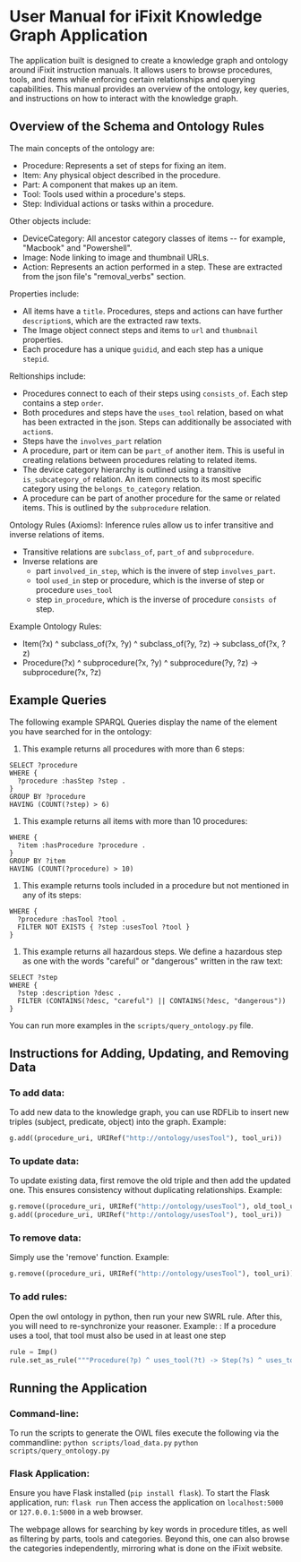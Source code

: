 
# User Manual for iFixit Knowledge Graph Application
The application built is designed to create a knowledge graph and ontology around iFixit instruction manuals.  It allows users to browse procedures, tools, and items while enforcing certain relationships and querying capabilities. This manual provides an overview of the ontology, key queries, and instructions on how to interact with the knowledge graph.

## Overview of the Schema and Ontology Rules
The main concepts of the ontology are:
  - Procedure: Represents a set of steps for fixing an item.
  - Item: Any physical object described in the procedure.
  - Part: A component that makes up an item. 
  - Tool: Tools used within a procedure's steps.
  - Step: Individual actions or tasks within a procedure.

Other objects include:
  - DeviceCategory: All ancestor category classes of items -- for example, "Macbook" and "Powershell".
  - Image: Node linking to image and thumbnail URLs. 
  - Action: Represents an action performed in a step. These are extracted from the json file's "removal_verbs" section.

Properties include:
  - All items have a `title`. Procedures, steps and actions can have further `description`s, which are the extracted raw texts.
  - The Image object connect steps and items to `url` and `thumbnail` properties.
  - Each procedure has a unique `guidid`, and each step has a unique `stepid`.

Reltionships include:
  - Procedures connect to each of their steps using `consists_of`. Each step contains a step `order`.
  - Both procedures and steps have the `uses_tool` relation, based on what has been extracted in the json. Steps can additionally be associated with `action`s.
  - Steps have the `involves_part` relation
  - A procedure, part or item can be `part_of` another item. This is useful in creating relations between procedures relating to related items.
  - The device category hierarchy is outlined using a transitive `is_subcategory_of` relation. An item connects to its most specific category using the `belongs_to_category` relation.
  - A procedure can be part of another procedure for the same or related items. This is outlined by the `subprocedure` relation.

Ontology Rules (Axioms):
Inference rules allow us to infer transitive and inverse relations of items. 
- Transitive relations are `subclass_of`, `part_of` and `subprocedure`.
- Inverse relations are 
  - part `involved_in_step`, which is the invere of step `involves_part`.
  - tool `used_in` step or procedure, which is the inverse of step or procedure `uses_tool`
  - step `in_procedure`, which is the inverse of procedure `consists of` step.
 
Example Ontology Rules:
- Item(?x) ^ subclass_of(?x, ?y) ^ subclass_of(?y, ?z) -> subclass_of(?x, ?z)
- Procedure(?x) ^ subprocedure(?x, ?y) ^ subprocedure(?y, ?z) -> subprocedure(?x, ?z)


## Example Queries
The following example SPARQL Queries display the name of the element you have searched for in the ontology:
1. This example returns all procedures with more than 6 steps:
```
SELECT ?procedure 
WHERE { 
  ?procedure :hasStep ?step . 
} 
GROUP BY ?procedure 
HAVING (COUNT(?step) > 6)
```
1. This example returns all items with more than 10 procedures:
```SELECT ?item 
WHERE { 
  ?item :hasProcedure ?procedure .
} 
GROUP BY ?item 
HAVING (COUNT(?procedure) > 10)
```
1. This example returns tools included in a procedure but not mentioned in any of its steps:
```SELECT ?tool 
WHERE { 
  ?procedure :hasTool ?tool .
  FILTER NOT EXISTS { ?step :usesTool ?tool } 
}
```
1. This example returns all hazardous steps. We define a hazardous step as one with the words "careful" or "dangerous" written in the raw text:
```
SELECT ?step 
WHERE { 
  ?step :description ?desc .
  FILTER (CONTAINS(?desc, "careful") || CONTAINS(?desc, "dangerous"))
}
``` 

You can run more examples in the `scripts/query_ontology.py` file.

## Instructions for Adding, Updating, and Removing Data
### To add data:
To add new data to the knowledge graph, you can use RDFLib to insert new triples (subject, predicate, object) into the graph.
Example: 
```python
g.add((procedure_uri, URIRef("http://ontology/usesTool"), tool_uri))
```

### To update data:
To update existing data, first remove the old triple and then add the updated one. This ensures consistency without duplicating relationships.
Example: 
```python
g.remove((procedure_uri, URIRef("http://ontology/usesTool"), old_tool_uri))
g.add((procedure_uri, URIRef("http://ontology/usesTool"), tool_uri))
```

### To remove data:
Simply use the 'remove' function.
Example: 
```python
g.remove((procedure_uri, URIRef("http://ontology/usesTool"), tool_uri))
```

### To add rules:
Open the owl ontology in python, then run your new SWRL rule. After this, you will need to re-synchronize your reasoner.
Example: : If a procedure uses a tool, that tool must also be used in at least one step
```python
rule = Imp()
rule.set_as_rule("""Procedure(?p) ^ uses_tool(?t) -> Step(?s) ^ uses_tool(?t)""")
```

## Running the Application
### Command-line:
To run the scripts to generate the OWL files execute the following via the commandline:
`python scripts/load_data.py`
`python scripts/query_ontology.py`

### Flask Application:
Ensure you have Flask installed (`pip install flask`).
To start the Flask application, run:
`flask run`
Then access the application on `localhost:5000` or `127.0.0.1:5000` in a web browser.    

The webpage allows for searching by key words in procedure titles, as well as filtering by parts, tools and categories. Beyond this, one can also browse the categories independently, mirroring what is done on the iFixit website.
